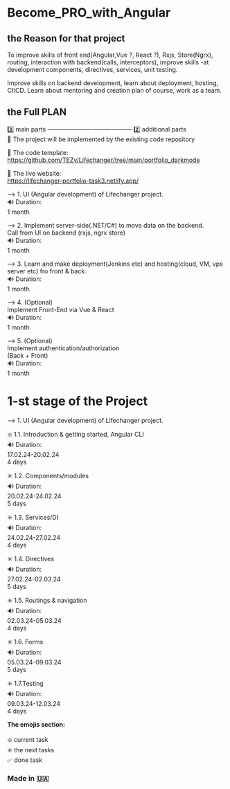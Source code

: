 # Become_PRO_with_Angular

## the Reason for that project

To improve skills of front end(Angular,Vue ?, React ?), Rxjs, Store(Ngrx), routing, interaction with backend(calls, interceptors), improve skills -at development components, directives, services, unit testing.<br>

Improve skills on backend development, learn about deployment, hosting, CI\CD. Learn about mentoring and creation plan of course, work as a team.

## the Full PLAN

3️⃣ main parts ———————-———-——— 2️⃣ additional parts<br>
📢 The project will be implemented by the existing code repository <br>

🔆 The code template:<br>
https://github.com/TEZv/Lifechanger/tree/main/portfolio_darkmode<br>

🔅 The live website:<br>
https://lifechanger-portfolio-task3.netlify.app/<br>

—-> 1. UI (Angular development) of Lifechanger project.<br>
🔊 Duration:<br>
1 month<br>

—-> 2. Implement server-side(.NET/C#) to move data on the backend.<br> 
Call from UI on backend (rxjs, ngrx store)<br>
🔊 Duration:<br>
1 month<br>

—-> 3. Learn and make deployment(Jenkins etc) and hosting(cloud, VM, vps server etc) fro front & back.<br>
🔊 Duration:<br>
1 month<br>

—-> 4. (Optional)<br>
Implement Front-End via Vue & React<br>
🔊 Duration:<br>
1 month<br>

—-> 5. (Optional)<br>
Implement authentication/authorization<br>
(Back + Front)<br>
🔊 Duration:<br>
1 month<br>

# 1-st stage of the Project

—-> 1. UI (Angular development) of Lifechanger project.<br>

❇️ 1.1. Introduction & getting started, Angular CLI<br>
🔊 Duration:<br>
17.02.24-20.02.24<br>
4 days<br>

✳️ 1.2. Components/modules<br>
🔊 Duration:<br>
20.02.24-24.02.24<br>
5 days<br>

✳️ 1.3. Services/DI<br>
🔊 Duration:<br>
24.02.24-27.02.24<br>
4 days<br>

✳️ 1.4. Directives<br>
🔊 Duration:<br>
27.02.24-02.03.24<br>
5 days<br>

✳️ 1.5. Routings & navigation<br>
🔊 Duration:<br>
02.03.24-05.03.24<br>
4 days<br>

✳️ 1.6. Forms<br>
🔊 Duration:<br>
05.03.24-09.03.24<br>
5 days<br>

✳️ 1.7.Testing<br>
🔊 Duration:<br>
09.03.24-12.03.24<br>
4 days<br>

**The emojis section:**<br><br>
❇️ current task<br>
✳️ the next tasks<br>
✅ done task

### Made in 🇺🇦

